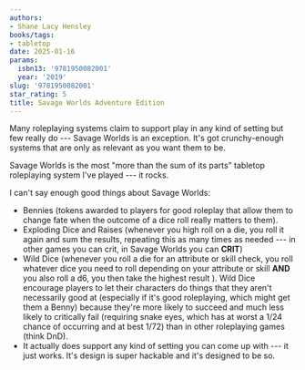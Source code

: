 ```yaml
---
authors:
- Shane Lacy Hensley
books/tags:
- tabletop
date: 2025-01-16
params:
  isbn13: '9781950082001'
  year: '2019'
slug: '9781950082001'
star_rating: 5
title: Savage Worlds Adventure Edition
---
```


Many roleplaying systems claim to support play in any kind of setting but few really do --- Savage Worlds is an exception. It's got crunchy-enough systems that are only as relevant as you want them to be.

Savage Worlds is the most "more than the sum of its parts" tabletop roleplaying system I've played --- it rocks.

<!--more-->

I can't say enough good things about Savage Worlds:

- Bennies (tokens awarded to players for good roleplay that allow them to change fate when the outcome of a dice roll really matters to them).
- Exploding Dice and Raises (whenever you high roll on a die, you roll it again and sum the results, repeating this as many times as needed --- in other games you can crit, in Savage Worlds you can **CRIT**)
- Wild Dice (whenever you roll a die for an attribute or skill check, you roll whatever dice you need to roll depending on your attribute or skill **AND** you also roll a d6, you then take the highest result ). Wild Dice encourage players to let their characters do things that they aren't necessarily good at (especially if it's good roleplaying, which might get them a Benny) because they're more likely to succeed and much less likely to critically fail (requiring snake eyes, which has at worst a 1/24 chance of occurring and at best 1/72) than in other roleplaying games (think DnD).
- It actually does support any kind of setting you can come up with --- it just works. It's design is super hackable and it's designed to be so.
